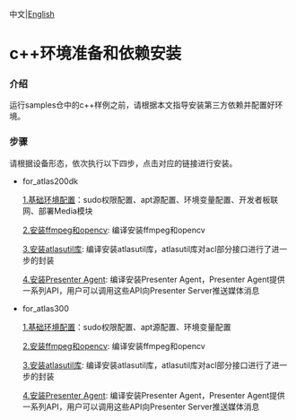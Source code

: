 中文|[English](README_EN.md)

# c++环境准备和依赖安装

### 介绍
运行samples仓中的c++样例之前，请根据本文指导安装第三方依赖并配置好环境。 


### 步骤
请根据设备形态，依次执行以下四步，点击对应的链接进行安装。

- for_atlas200dk  

    [1.基础环境配置](./prepare_ENV/README_200DK_CN.md)：sudo权限配置、apt源配置、环境变量配置、开发者板联网、部署Media模块

    [2.安装ffmpeg和opencv](./opencv_install/README_200DK_CN.md): 编译安装ffmpeg和opencv

    [3.安装atlasutil库](./atlasutil_install/README_200DK_CN.md): 编译安装atlasutil库，atlasutil库对acl部分接口进行了进一步的封装
 
    [4.安装Presenter Agent](./presenteragent_install/README_200DK_CN.md): 编译安装Presenter Agent，Presenter Agent提供一系列API，用户可以调用这些API向Presenter Server推送媒体消息

- for_atlas300  

    [1.基础环境配置](./prepare_ENV/README_300_CN.md)：sudo权限配置、apt源配置、环境变量配置  

    [2.安装ffmpeg和opencv](./opencv_install/README_300_CN.md): 编译安装ffmpeg和opencv  

    [3.安装atlasutil库](./atlasutil_install/README_300_CN.md): 编译安装atlasutil库，atlasutil库对acl部分接口进行了进一步的封装 
 
    [4.安装Presenter Agent](./presenteragent_install/README_300_CN.md): 编译安装Presenter Agent，Presenter Agent提供一系列API，用户可以调用这些API向Presenter Server推送媒体消息



